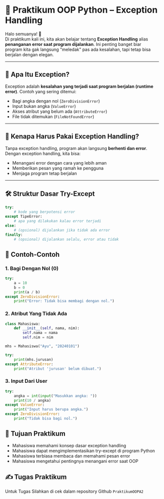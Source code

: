 # 🐍 Praktikum OOP Python – Exception Handling

Halo semuanya! 👋  
Di praktikum kali ini, kita akan belajar tentang **Exception Handling** alias **penanganan error saat program dijalankan**. Ini penting banget biar program kita gak langsung "meledak" pas ada kesalahan, tapi tetap bisa berjalan dengan elegan.

---

## 🧠 Apa Itu Exception?

Exception adalah **kesalahan yang terjadi saat program berjalan (runtime error)**. Contoh yang sering ditemui:

- Bagi angka dengan nol (`ZeroDivisionError`)
- Input bukan angka (`ValueError`)
- Akses atribut yang belum ada (`AttributeError`)
- File tidak ditemukan (`FileNotFoundError`)

---

## 🔧 Kenapa Harus Pakai Exception Handling?

Tanpa exception handling, program akan langsung **berhenti dan error**.  
Dengan exception handling, kita bisa:

- Menangani error dengan cara yang lebih aman
- Memberikan pesan yang ramah ke pengguna
- Menjaga program tetap berjalan

---

## 🛠️ Struktur Dasar Try-Except

```python
try:
    # kode yang berpotensi error
except TipeError:
    # apa yang dilakukan kalau error terjadi
else:
    # (opsional) dijalankan jika tidak ada error
finally:
    # (opsional) dijalankan selalu, error atau tidak

```

## 📌 Contoh-Contoh

### 1. Bagi Dengan Nol (0)

```python
try:
    a = 10
    b = 0
    print(a / b)
except ZeroDivisionError:
    print("Error: Tidak bisa membagi dengan nol.")
```

### 2. Atribut Yang Tidak Ada

```python
class Mahasiswa:
    def __init__(self, nama, nim):
        self.nama = nama
        self.nim = nim

mhs = Mahasiswa("Ayu", "20240101")

try:
    print(mhs.jurusan)
except AttributeError:
    print("Atribut 'jurusan' belum dibuat.")
```

### 3. Input Dari User

```python
try:
    angka = int(input("Masukkan angka: "))
    print(10 / angka)
except ValueError:
    print("Input harus berupa angka.")
except ZeroDivisionError:
    print("Tidak bisa bagi nol.")
```

## 🎯 Tujuan Praktikum

- Mahasiswa memahami konsep dasar exception handling
- Mahasiswa dapat mengimplementasikan try-except di program Python
- Mahasiswa terbiasa membaca dan memahami pesan error
- Mahasiswa mengetahui pentingnya menangani error saat OOP

## ✍️ Tugas Praktikum

Untuk Tugas Silahkan di cek dalam repository Github `PraktikumOOPA2`
